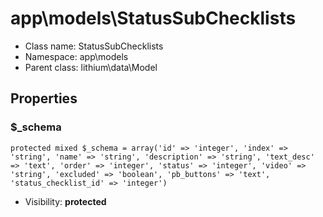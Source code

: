 app\models\StatusSubChecklists
===============






* Class name: StatusSubChecklists
* Namespace: app\models
* Parent class: lithium\data\Model





Properties
----------


### $_schema

    protected mixed $_schema = array('id' => 'integer', 'index' => 'string', 'name' => 'string', 'description' => 'string', 'text_desc' => 'text', 'order' => 'integer', 'status' => 'integer', 'video' => 'string', 'excluded' => 'boolean', 'pb_buttons' => 'text', 'status_checklist_id' => 'integer')





* Visibility: **protected**



